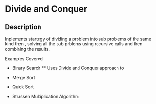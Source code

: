 <h1> Divide and Conquer </h1>

## Description
Inplements startegy of dividing a problem into sub problems of the same kind
then , solving all the sub prblems using recursive calls 
and then combining the results.

Examples Covered 

* Binary Search
** Uses Divide and Conquer approach to 

* Merge Sort
* Quick Sort
* Strassen Multiplication Algorithm
